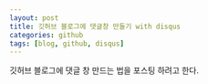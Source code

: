 ```yaml
---
layout: post
title: 깃허브 블로그에 댓글창 만들기 with disqus
categories: github
tags: [blog, github, disqus]
---
```


깃허브 블로그에 댓글 창 만드는 법을 포스팅 하려고 한다.
